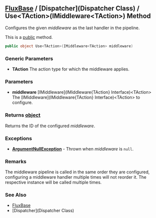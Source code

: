 [FluxBase](index) / [Dispatcher](Dispatcher Class) /  Use\<TAction\>(IMiddleware\<TAction\>) Method
---------------------------------------------------------------------------------------------------

Configures the given _middleware_ as the last handler in the pipeline.

This is a [public](https://docs.microsoft.com/dotnet/csharp/language-reference/keywords/public) method.

```c#
public object Use<TAction>(IMiddleware<TAction> middleware)
```

### Generic Parameters
* __TAction__ The action type for which the middleware applies.

### Parameters
* __middleware__ [IMiddleware](IMiddleware{TAction} Interface)\<TAction\>  
The [IMiddleware](IMiddleware{TAction} Interface)\<TAction\> to configure.

### Returns [object](https://docs.microsoft.com/dotnet/api/system.object)
Returns the ID of the configured _middleware_.

### Exceptions
* __[ArgumentNullException](https://docs.microsoft.com/dotnet/api/system.argumentnullexception)__ - Thrown when _middleware_ is `null`.

### Remarks
The middleware pipeline is called in the same order they are configured, configuring a middleware handler multiple times will not reorder it. The respective instance will be called multiple times.

### See Also
* [FluxBase](index)
* [Dispatcher](Dispatcher Class)